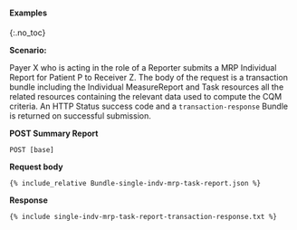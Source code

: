 #### Examples
{:.no_toc}

**Scenario:**

Payer X who is acting in the role of a Reporter submits a MRP Individual Report for Patient P to Receiver Z.  The body of the request is a transaction bundle including the Individual MeasureReport and Task resources all the related resources containing the relevant data used to compute the CQM criteria. An HTTP Status success code and a `transaction-response` Bundle is returned on successful submission.

**POST Summary Report**

`POST [base]`

**Request body**

~~~
{% include_relative Bundle-single-indv-mrp-task-report.json %}
~~~


**Response**

~~~
{% include single-indv-mrp-task-report-transaction-response.txt %}
~~~
